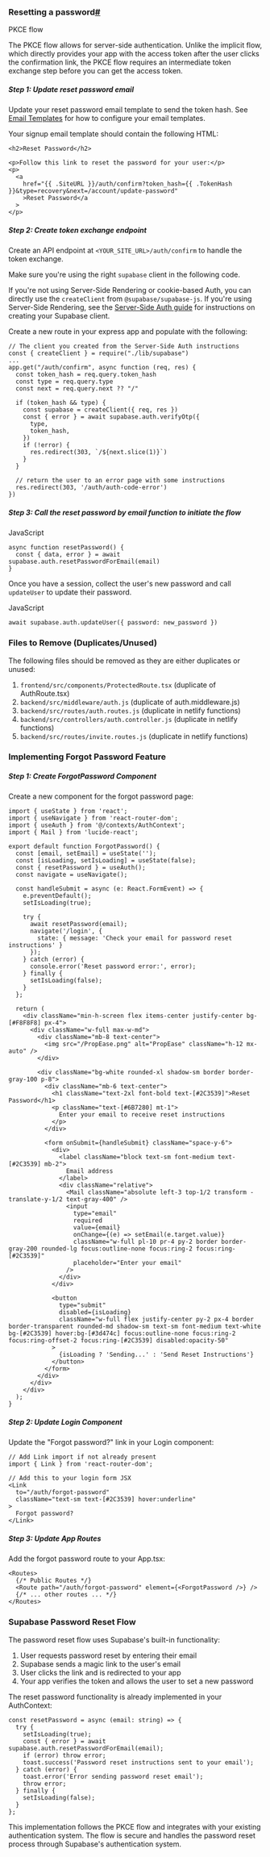 ### Resetting a password[#](https://supabase.com/docs/guides/auth/passwords?queryGroups=language&language=js&queryGroups=flow&flow=pkce&queryGroups=framework&framework=express#resetting-a-password)

PKCE flow

The PKCE flow allows for server-side authentication. Unlike the implicit flow, which directly provides your app with the access token after the user clicks the confirmation link, the PKCE flow requires an intermediate token exchange step before you can get the access token.

##### Step 1: Update reset password email

Update your reset password email template to send the token hash. See [Email Templates](https://supabase.com/docs/guides/auth/auth-email-templates) for how to configure your email templates.

Your signup email template should contain the following HTML:

```
<h2>Reset Password</h2>

<p>Follow this link to reset the password for your user:</p>
<p>
  <a
    href="{{ .SiteURL }}/auth/confirm?token_hash={{ .TokenHash }}&type=recovery&next=/account/update-password"
    >Reset Password</a
  >
</p>

```

##### Step 2: Create token exchange endpoint

Create an API endpoint at `<YOUR_SITE_URL>/auth/confirm` to handle the token exchange.

Make sure you're using the right `supabase` client in the following code.

If you're not using Server-Side Rendering or cookie-based Auth, you can directly use the `createClient` from `@supabase/supabase-js`. If you're using Server-Side Rendering, see the [Server-Side Auth guide](https://supabase.com/docs/guides/auth/server-side/creating-a-client) for instructions on creating your Supabase client.


Create a new route in your express app and populate with the following:

```
// The client you created from the Server-Side Auth instructions
const { createClient } = require("./lib/supabase")
...
app.get("/auth/confirm", async function (req, res) {
  const token_hash = req.query.token_hash
  const type = req.query.type
  const next = req.query.next ?? "/"

  if (token_hash && type) {
    const supabase = createClient({ req, res })
    const { error } = await supabase.auth.verifyOtp({
      type,
      token_hash,
    })
    if (!error) {
      res.redirect(303, `/${next.slice(1)}`)
    }
  }

  // return the user to an error page with some instructions
  res.redirect(303, '/auth/auth-code-error')
})
```

##### Step 3: Call the reset password by email function to initiate the flow

JavaScript

```
async function resetPassword() {
  const { data, error } = await supabase.auth.resetPasswordForEmail(email)
}

```
Once you have a session, collect the user's new password and call `updateUser` to update their password.

JavaScript

```
await supabase.auth.updateUser({ password: new_password })

```

### Files to Remove (Duplicates/Unused)

The following files should be removed as they are either duplicates or unused:
1. `frontend/src/components/ProtectedRoute.tsx` (duplicate of AuthRoute.tsx)
2. `backend/src/middleware/auth.js` (duplicate of auth.middleware.js)
3. `backend/src/routes/auth.routes.js` (duplicate in netlify functions)
4. `backend/src/controllers/auth.controller.js` (duplicate in netlify functions)
5. `backend/src/routes/invite.routes.js` (duplicate in netlify functions)

### Implementing Forgot Password Feature

##### Step 1: Create ForgotPassword Component

Create a new component for the forgot password page:

```typescript:frontend/src/pages/auth/ForgotPassword.tsx
import { useState } from 'react';
import { useNavigate } from 'react-router-dom';
import { useAuth } from '@/contexts/AuthContext';
import { Mail } from 'lucide-react';

export default function ForgotPassword() {
  const [email, setEmail] = useState('');
  const [isLoading, setIsLoading] = useState(false);
  const { resetPassword } = useAuth();
  const navigate = useNavigate();

  const handleSubmit = async (e: React.FormEvent) => {
    e.preventDefault();
    setIsLoading(true);

    try {
      await resetPassword(email);
      navigate('/login', { 
        state: { message: 'Check your email for password reset instructions' }
      });
    } catch (error) {
      console.error('Reset password error:', error);
    } finally {
      setIsLoading(false);
    }
  };

  return (
    <div className="min-h-screen flex items-center justify-center bg-[#F8F8F8] px-4">
      <div className="w-full max-w-md">
        <div className="mb-8 text-center">
          <img src="/PropEase.png" alt="PropEase" className="h-12 mx-auto" />
        </div>

        <div className="bg-white rounded-xl shadow-sm border border-gray-100 p-8">
          <div className="mb-6 text-center">
            <h1 className="text-2xl font-bold text-[#2C3539]">Reset Password</h1>
            <p className="text-[#6B7280] mt-1">
              Enter your email to receive reset instructions
            </p>
          </div>

          <form onSubmit={handleSubmit} className="space-y-6">
            <div>
              <label className="block text-sm font-medium text-[#2C3539] mb-2">
                Email address
              </label>
              <div className="relative">
                <Mail className="absolute left-3 top-1/2 transform -translate-y-1/2 text-gray-400" />
                <input
                  type="email"
                  required
                  value={email}
                  onChange={(e) => setEmail(e.target.value)}
                  className="w-full pl-10 pr-4 py-2 border border-gray-200 rounded-lg focus:outline-none focus:ring-2 focus:ring-[#2C3539]"
                  placeholder="Enter your email"
                />
              </div>
            </div>

            <button
              type="submit"
              disabled={isLoading}
              className="w-full flex justify-center py-2 px-4 border border-transparent rounded-md shadow-sm text-sm font-medium text-white bg-[#2C3539] hover:bg-[#3d474c] focus:outline-none focus:ring-2 focus:ring-offset-2 focus:ring-[#2C3539] disabled:opacity-50"
            >
              {isLoading ? 'Sending...' : 'Send Reset Instructions'}
            </button>
          </form>
        </div>
      </div>
    </div>
  );
}
```

##### Step 2: Update Login Component

Update the "Forgot password?" link in your Login component:

```typescript:frontend/src/pages/auth/Login.tsx
// Add Link import if not already present
import { Link } from 'react-router-dom';

// Add this to your login form JSX
<Link 
  to="/auth/forgot-password" 
  className="text-sm text-[#2C3539] hover:underline"
>
  Forgot password?
</Link>
```

##### Step 3: Update App Routes

Add the forgot password route to your App.tsx:

```typescript:frontend/src/App.tsx
<Routes>
  {/* Public Routes */}
  <Route path="/auth/forgot-password" element={<ForgotPassword />} />
  {/* ... other routes ... */}
</Routes>
```

### Supabase Password Reset Flow

The password reset flow uses Supabase's built-in functionality:

1. User requests password reset by entering their email
2. Supabase sends a magic link to the user's email
3. User clicks the link and is redirected to your app
4. Your app verifies the token and allows the user to set a new password

The reset password functionality is already implemented in your AuthContext:

```typescript:frontend/src/contexts/AuthContext.tsx
const resetPassword = async (email: string) => {
  try {
    setIsLoading(true);
    const { error } = await supabase.auth.resetPasswordForEmail(email);
    if (error) throw error;
    toast.success('Password reset instructions sent to your email');
  } catch (error) {
    toast.error('Error sending password reset email');
    throw error;
  } finally {
    setIsLoading(false);
  }
};
```

This implementation follows the PKCE flow and integrates with your existing authentication system. The flow is secure and handles the password reset process through Supabase's authentication system.